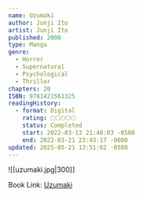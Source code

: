 ```yaml
---
name: Uzumaki
author: Junji Ito
artist: Junji Ito
published: 2000
type: Manga
genre:
  - Horror
  - Supernatural
  - Psychological
  - Thriller
chapters: 20
ISBN: 9781421561325
readingHistory:
  - format: Digital
    rating: 🌕🌕🌕🌕🌕
    status: Completed
    start: 2022-03-13 21:46:03 -0500
    end: 2022-03-21 23:43:17 -0600
updated: 2025-05-21 13:51:02 -0500
---
```


![[uzumaki.jpg|300]]

Book Link: [Uzumaki](https://myanimelist.net/manga/436/Uzumaki)
